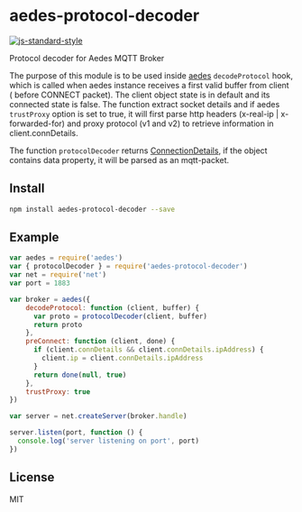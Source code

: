# aedes-protocol-decoder

[![js-standard-style](https://cdn.rawgit.com/feross/standard/master/badge.svg)](https://github.com/feross/standard)

Protocol decoder for Aedes MQTT Broker

The purpose of this module is to be used inside [aedes](https://github.com/moscajs/aedes) `decodeProtocol` hook, which is called when aedes instance receives a first valid buffer from client ( before CONNECT packet). The client object state is in default and its connected state is false. 
The function extract socket details and if aedes `trustProxy` option is set to true, it will first parse http headers (x-real-ip | x-forwarded-for) and proxy protocol (v1 and v2) to retrieve information in client.connDetails.

The function `protocolDecoder` returns [ConnectionDetails](./types/index.d.ts), if the object contains data property, it will be parsed as an mqtt-packet.

## Install

```bash
npm install aedes-protocol-decoder --save
```

## Example 

```js
var aedes = require('aedes')
var { protocolDecoder } = require('aedes-protocol-decoder')
var net = require('net')
var port = 1883

var broker = aedes({
	decodeProtocol: function (client, buffer) {
	  var proto = protocolDecoder(client, buffer)
	  return proto
	},
	preConnect: function (client, done) {
	  if (client.connDetails && client.connDetails.ipAddress) {
	    client.ip = client.connDetails.ipAddress
	  }
	  return done(null, true)
	},
	trustProxy: true
})

var server = net.createServer(broker.handle)

server.listen(port, function () {
  console.log('server listening on port', port)
})


```

## License

MIT
